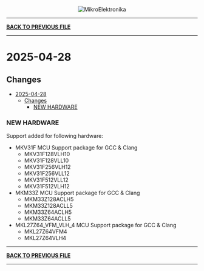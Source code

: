 <p align="center">
  <img src="http://www.mikroe.com/img/designs/beta/logo_small.png?raw=true" alt="MikroElektronika"/>
</p>

---

**[BACK TO PREVIOUS FILE](../changelog.md)**

---

# 2025-04-28

## Changes

- [2025-04-28](#2025-04-28)
  - [Changes](#changes)
    - [NEW HARDWARE](#new-hardware)

### NEW HARDWARE

Support added for following hardware:

+ MKV31F MCU Support package for GCC & Clang
  + MKV31F128VLH10
  + MKV31F128VLL10
  + MKV31F256VLH12
  + MKV31F256VLL12
  + MKV31F512VLL12
  + MKV31F512VLH12
+ MKM33Z MCU Support package for GCC & Clang
  + MKM33Z128ACLH5
  + MKM33Z128ACLL5
  + MKM33Z64ACLH5
  + MKM33Z64ACLL5
+ MKL27Z64_VFM_VLH_4 MCU Support package for GCC & Clang
  + MKL27Z64VFM4
  + MKL27Z64VLH4

---

**[BACK TO PREVIOUS FILE](../changelog.md)**

---
